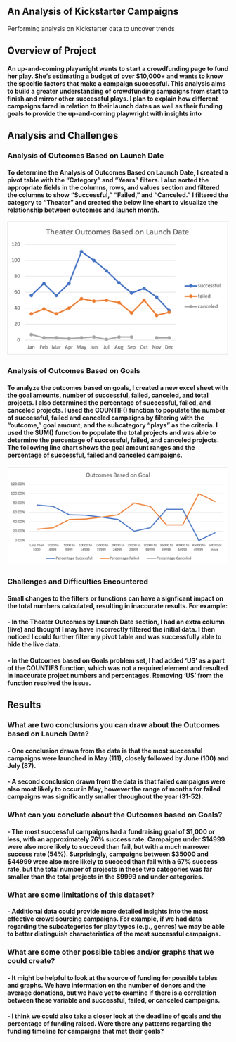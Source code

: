 ## An Analysis of Kickstarter Campaigns
Performing analysis on Kickstarter data to uncover trends

## Overview of Project
#### An up-and-coming playwright wants to start a crowdfunding page to fund her play. She’s estimating a budget of over $10,000+ and wants to know the specific factors that make a campaign successful. This analysis aims to build a greater understanding of crowdfunding campaigns from start to finish and mirror other successful plays. I plan to explain how different campaigns fared in relation to their launch dates as well as their funding goals to provide the up-and-coming playwright with insights into 

## Analysis and Challenges

### Analysis of Outcomes Based on Launch Date

#### To determine the Analysis of Outcomes Based on Launch Date, I created a pivot table with the “Category” and “Years” filters. I also sorted the appropriate fields in the columns, rows, and values section and filtered the columns to show “Successful,” “Failed,” and “Canceled.” I filtered the category to “Theater” and created the below line chart to visualize the relationship between outcomes and launch month.

![](Theater_Outcomes_vs_Launch.png)

### Analysis of Outcomes Based on Goals

#### To analyze the outcomes based on goals, I created a new excel sheet with the goal amounts, number of successful, failed, canceled, and total projects. I also determined the percentage of successful, failed, and canceled projects. I used the COUNTIF() function to populate the number of successful, failed and canceled campaigns by filtering with the “outcome,” goal amount, and the subcategory “plays” as the criteria. I used the SUM() function to populate the total projects and was able to determine the percentage of successful, failed, and canceled projects. The following line chart shows the goal amount ranges and the percentage of successful, failed and canceled campaigns.

![](Outcomes_vs_Goals.png)

### Challenges and Difficulties Encountered

#### Small changes to the filters or functions can have a signficant impact on the total numbers calculated, resulting in inaccurate results. For example:
#### - In the Theater Outcomes by Launch Date section, I had an extra column (live) and thought I may have incorrectly filtered the initial data. I then noticed I could further filter my pivot table and was successfully able to hide the live data.
#### - In the Outcomes based on Goals problem set, I had added ‘US’ as a part of the COUNTIFS function, which was not a required element and resulted in inaccurate project numbers and percentages. Removing ‘US’ from the function resolved the issue. 

## Results

### What are two conclusions you can draw about the Outcomes based on Launch Date?

#### - One conclusion drawn from the data is that the most successful campaigns were launched in May (111), closely followed by June (100) and July (87).
#### - A second conclusion drawn from the data is that failed campaigns were also most likely to occur in May, however the range of months for failed campaigns was significantly smaller throughout the year (31-52).

### What can you conclude about the Outcomes based on Goals?

#### - The most successful campaigns had a fundraising goal of $1,000 or less, with an approximately 76% success rate. Campaigns under $14999 were also more likely to succeed than fail, but with a much narrower success rate (54%). Surprisingly, campaigns between $35000 and $44999 were also more likely to succeed than fail with a 67% success rate, but the total number of projects in these two categories was far smaller than the total projects in the $9999 and under categories.

### What are some limitations of this dataset?

#### - Additional data could provide more detailed insights into the most effective crowd sourcing campaigns. For example, if we had data regarding the subcategories for play types (e.g., genres) we may be able to better distinguish characteristics of the most successful campaigns.

### What are some other possible tables and/or graphs that we could create?

#### - It might be helpful to look at the source of funding for possible tables and graphs. We have information on the number of donors and the average donations, but we have yet to examine if there is a correlation between these variable and successful, failed, or canceled campaigns. 

#### - I think we could also take a closer look at the deadline of goals and the percentage of funding raised. Were there any patterns regarding the funding timeline for campaigns that met their goals?



